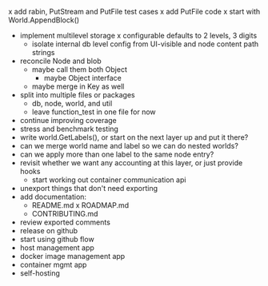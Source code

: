 x add rabin, PutStream and PutFile test cases
x add PutFile code 
    x start with World.AppendBlock()
- implement multilevel storage
    x configurable defaults to 2 levels, 3 digits
    - isolate internal db level config from UI-visible and node
      content path strings
- reconcile Node and blob
  - maybe call them both Object
    - maybe Object interface
  - maybe merge in Key as well
- split into multiple files or packages
    - db, node, world, and util
    - leave function_test in one file for now
- continue improving coverage
- stress and benchmark testing
- write world.GetLabels(), or start on the next layer up and put it there?
- can we merge world name and label so we can do nested worlds?
- can we apply more than one label to the same node entry?
- revisit whether we want any accounting at this layer, or just provide hooks
    - start working out container communication api
- unexport things that don't need exporting
- add documentation:
    - README.md
    x ROADMAP.md
    - CONTRIBUTING.md
- review exported comments
- release on github
- start using github flow
- host management app
- docker image management app
- container mgmt app
- self-hosting
